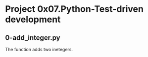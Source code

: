 # Project 0x07.Python-Test-driven development

## 0-add_integer.py

The function adds two inetegers.